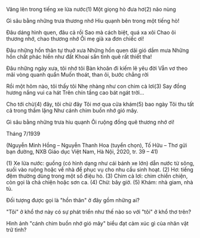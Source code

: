 Vâng lên trong tiếng xe lừa nước(1)
Một giọng hò đưa hơ(2) não nùng

Gì sâu bằng những trưa thương nhớ
Hiu quạnh bên trong một tiếng hò!

Đâu dáng hình quen, đâu cả rồi
Sao mà cách biệt, quá xa xôi
Chao ôi thương nhớ, chao thương nhớ
Ôi mẹ già xa đơn chiếc ơi!

Đâu những hồn thân tự thuở xưa
Những hồn quen dãi gió dầm mưa
Những hồn chất phác hiền như đất
Khoai sắn tình quê rất thiết tha!

Đâu những ngày xưa, tôi nhớ tôi
Bàn khoăn đi kiếm lẽ yêu đời
Vẫn vơ theo mãi vòng quanh quẩn
Muốn thoát, than ôi, bước chẳng rời

Rồi một hôm nào, tôi thấy tôi
Nhẹ nhàng như con chim cà lơi(3)
Say đồng hương nắng vui ca hát
Trên chín tầng cao bát ngát trời...

Cho tới chừ(4) đây, tôi chừ đây
Tôi mơ qua cửa khám(5) bao ngày
Tôi thu tất cả trong thầm lặng
Như cánh chim buồn nhớ gió mây.

Gì sâu bằng những trưa hiu quạnh
Ôi ruộng đồng quê thương nhớ ơi!

Tháng 7/1939

(Nguyễn Minh Hồng – Nguyễn Thanh Hoa (tuyển chọn), Tố Hữu – Thơ gửi bạn đường,
NXB Giáo dục Việt Nam, Hà Nội, 2020, tr. 39 – 41)

(1) Xe lừa nước: guồng (có hình dạng như cái bánh xe lớn) dẫn nước từ sông, suối vào ruộng hoặc về nhà để phục vụ cho nhu cầu sinh hoạt.
(2) Hơ: tiếng đệm thường dùng trong một số điệu hò.
(3) Chim cà lơi: chim chiền chiện, còn gọi là chả chiện hoặc sơn ca.
(4) Chừ: bây giờ.
(5) Khám: nhà giam, nhà tù.

Đối tượng được gọi là "hồn thân" ở đây gồm những ai?

"Tôi" ở khổ thơ này có sự phát triển như thế nào so với "tôi" ở khổ thơ trên?

Hình ảnh "cánh chim buồn nhớ gió mây" biểu đạt cảm xúc gì của nhân vật trữ tình?